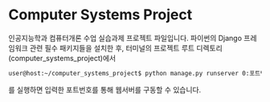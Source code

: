 # Computer Systems Project
인공지능학과 컴퓨터개론 수업 실습과제 프로젝트 파일입니다.
파이썬의 Django 프레임워크 관련 필수 패키지들을 설치한 후, 터미널의 프로젝트 루트 디렉토리(computer_systems_project)에서
```bash
user@host:~/computer_systems_project$ python manage.py runserver 0:포트번호
```
를 실행하면 입력한 포트번호를 통해 웹서버를 구동할 수 있습니다.
